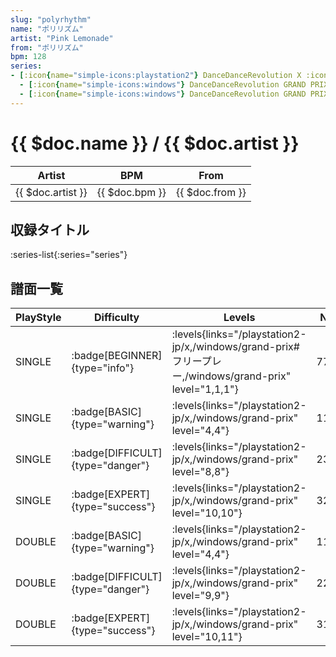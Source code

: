 ```yaml
---
slug: "polyrhythm"
name: "ポリリズム"
artist: "Pink Lemonade"
from: "ポリリズム"
bpm: 128
series:
- [:icon{name="simple-icons:playstation2"} DanceDanceRevolution X :icon{name="flag:jp-4x3"}](/playstation2-jp/x)
  - [:icon{name="simple-icons:windows"} DanceDanceRevolution GRAND PRIX (フリープレー)](/windows/grand-prix#フリープレー)
  - [:icon{name="simple-icons:windows"} DanceDanceRevolution GRAND PRIX (グランプリプレー)](/windows/grand-prix)
---
```


# {{ $doc.name }} / {{ $doc.artist }}

|Artist|BPM|From|
|------|---|----|
|{{ $doc.artist }}|{{ $doc.bpm }}|{{ $doc.from }}|

## 収録タイトル

:series-list{:series="series"}

## 譜面一覧

|PlayStyle|Difficulty|Levels|Notes|Movie|
|---------|----------|------|-----|-----|
|SINGLE| :badge[BEGINNER]{type="info"}| :levels{links="/playstation2-jp/x,/windows/grand-prix#フリープレー,/windows/grand-prix" level="1,1,1"}|77/0||
|SINGLE| :badge[BASIC]{type="warning"}| :levels{links="/playstation2-jp/x,/windows/grand-prix" level="4,4"}|116/11||
|SINGLE| :badge[DIFFICULT]{type="danger"}| :levels{links="/playstation2-jp/x,/windows/grand-prix" level="8,8"}|236/23||
|SINGLE| :badge[EXPERT]{type="success"}| :levels{links="/playstation2-jp/x,/windows/grand-prix" level="10,10"}|323/12||
|DOUBLE| :badge[BASIC]{type="warning"}| :levels{links="/playstation2-jp/x,/windows/grand-prix" level="4,4"}|111/21||
|DOUBLE| :badge[DIFFICULT]{type="danger"}| :levels{links="/playstation2-jp/x,/windows/grand-prix" level="9,9"}|221/22||
|DOUBLE| :badge[EXPERT]{type="success"}| :levels{links="/playstation2-jp/x,/windows/grand-prix" level="10,11"}|316/17||

